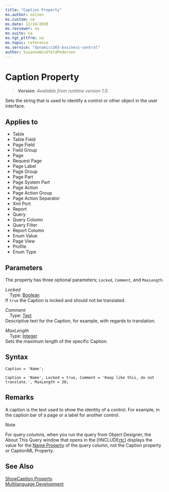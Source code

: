 ```yaml
---
title: "Caption Property"
ms.author: solsen
ms.custom: na
ms.date: 11/24/2020
ms.reviewer: na
ms.suite: na
ms.tgt_pltfrm: na
ms.topic: reference
ms.service: "dynamics365-business-central"
author: SusanneWindfeldPedersen
---
```

[//]: # (START>DO_NOT_EDIT)
[//]: # (IMPORTANT:Do not edit any of the content between here and the END>DO_NOT_EDIT.)
[//]: # (Any modifications should be made in the .xml files in the ModernDev repo.)
# Caption Property
> **Version**: _Available from runtime version 1.0._

Sets the string that is used to identify a control or other object in the user interface.

## Applies to
-   Table
-   Table Field
-   Page Field
-   Field Group
-   Page
-   Request Page
-   Page Label
-   Page Group
-   Page Part
-   Page System Part
-   Page Action
-   Page Action Group
-   Page Action Separator
-   Xml Port
-   Report
-   Query
-   Query Column
-   Query Filter
-   Report Column
-   Enum Value
-   Page View
-   Profile
-   Enum Type


[//]: # (IMPORTANT: END>DO_NOT_EDIT)

## Parameters
The property has three optional parameters; `Locked`, `Comment`, and `MaxLength`.

*Locked*  
&emsp;Type: [Boolean](../methods-auto/boolean/boolean-data-type.md)  
If `true` the Caption is locked and should not be translated.  

*Comment*  
&emsp;Type: [Text](../methods-auto/text/text-data-type.md)  
Descriptive text for the Caption, for example, with regards to translation.

*MaxLength*  
&emsp;Type: [Integer](../methods-auto/integer/integer-data-type.md)  
Sets the maximum length of the specific Caption.

## Syntax
```AL
Caption = 'Name';
```

```AL
Caption = 'Name', Locked = true, Comment = 'Keep like this, do not translate.', MaxLength = 20;
```

## Remarks

A caption is the text used to show the identity of a control. For example, in the caption bar of a page or a label for another control.  

> [!NOTE]  
> For query columns, when you run the query from Object Designer, the About This Query window that opens in the [!INCLUDE[rtc](../includes/rtc_md.md)] displays the value for the [Name Property](./devenv-properties.md) of the query column, not the Caption property or CaptionML Property.  

## See Also  
[ShowCaption Property](devenv-showcaption-property.md)  
[Multilanguage Development](/dynamics365/business-central/dev-itpro/developer/properties/devenv-work-with-translation-files)